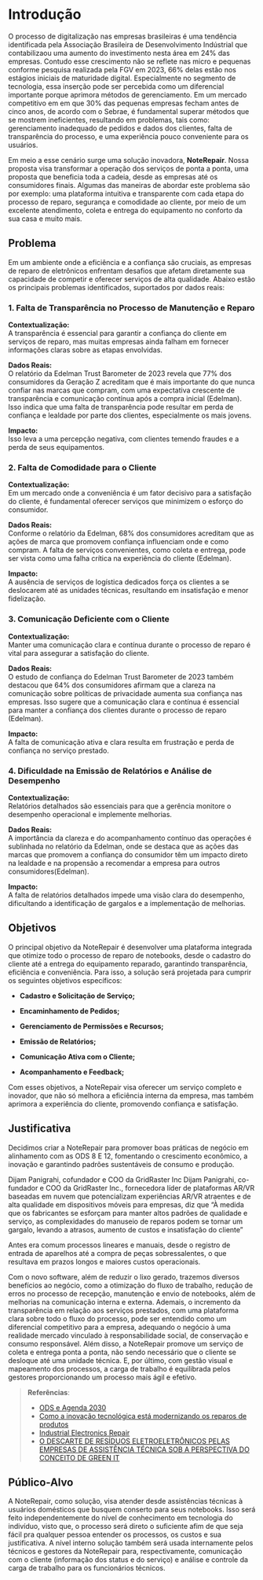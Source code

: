 # Introdução

O processo de digitalização nas empresas brasileiras é uma tendência identificada pela Associação Brasileira de Desenvolvimento Indústrial que contabilizaou uma aumento do investimento nesta área em 24% das empresas. Contudo esse crescimento não se reflete nas micro e pequenas conforme pesquisa realizada pela FGV em 2023, 66% delas estão nos estágios iniciais de maturidade digital. Especialmente no segmento de tecnologia, essa inserção pode ser percebida como um diferencial importante porque aprimora métodos de gerenciamento. Em um mercado competitivo em em que 30% das pequenas empresas fecham antes de cinco anos, de acordo com o Sebrae, é fundamental superar métodos que se mostrem ineficientes, resultando em problemas, tais como: gerenciamento inadequado de pedidos e dados dos clientes, falta de transparência do processo, e uma experiência pouco conveniente para os usuários.

Em meio a esse cenário surge uma solução inovadora, **NoteRepair**. Nossa proposta visa transformar a operação dos serviços de ponta a ponta, uma proposta que beneficia toda a cadeia, desde as empresas até os consumidores finais. Algumas das maneiras de abordar este problema são por exemplo: uma plataforma intuitiva e transparente com cada etapa do processo de reparo, segurança e comodidade ao cliente, por meio de um excelente atendimento, coleta e entrega do equipamento no conforto da sua casa e muito mais.

## Problema

Em um ambiente onde a eficiência e a confiança são cruciais, as empresas de reparo de eletrônicos enfrentam desafios que afetam diretamente sua capacidade de competir e oferecer serviços de alta qualidade. Abaixo estão os principais problemas identificados, suportados por dados reais:

### 1. Falta de Transparência no Processo de Manutenção e Reparo

**Contextualização:**  
A transparência é essencial para garantir a confiança do cliente em serviços de reparo, mas muitas empresas ainda falham em fornecer informações claras sobre as etapas envolvidas.

**Dados Reais:**  
O relatório da Edelman Trust Barometer de 2023 revela que 77% dos consumidores da Geração Z acreditam que é mais importante do que nunca confiar nas marcas que compram, com uma expectativa crescente de transparência e comunicação contínua após a compra inicial​ (Edelman). Isso indica que uma falta de transparência pode resultar em perda de confiança e lealdade por parte dos clientes, especialmente os mais jovens.

**Impacto:**  
Isso leva a uma percepção negativa, com clientes temendo fraudes e a perda de seus equipamentos.

### 2. Falta de Comodidade para o Cliente

**Contextualização:**  
Em um mercado onde a conveniência é um fator decisivo para a satisfação do cliente, é fundamental oferecer serviços que minimizem o esforço do consumidor.

**Dados Reais:**  
Conforme o relatório da Edelman, 68% dos consumidores acreditam que as ações de marca que promovem confiança influenciam onde e como compram. A falta de serviços convenientes, como coleta e entrega, pode ser vista como uma falha crítica na experiência do cliente ​(Edelman).

**Impacto:**  
A ausência de serviços de logística dedicados força os clientes a se deslocarem até as unidades técnicas, resultando em insatisfação e menor fidelização.

### 3. Comunicação Deficiente com o Cliente

**Contextualização:**  
Manter uma comunicação clara e contínua durante o processo de reparo é vital para assegurar a satisfação do cliente.

**Dados Reais:**  
O estudo de confiança do Edelman Trust Barometer de 2023 também destacou que 64% dos consumidores afirmam que a clareza na comunicação sobre políticas de privacidade aumenta sua confiança nas empresas. Isso sugere que a comunicação clara e contínua é essencial para manter a confiança dos clientes durante o processo de reparo ​(Edelman).

**Impacto:**  
A falta de comunicação ativa e clara resulta em frustração e perda de confiança no serviço prestado.

### 4. Dificuldade na Emissão de Relatórios e Análise de Desempenho

**Contextualização:**  
Relatórios detalhados são essenciais para que a gerência monitore o desempenho operacional e implemente melhorias.

**Dados Reais:**  
A importância da clareza e do acompanhamento contínuo das operações é sublinhada no relatório da Edelman, onde se destaca que as ações das marcas que promovem a confiança do consumidor têm um impacto direto na lealdade e na propensão a recomendar a empresa para outros consumidores ​(Edelman).

**Impacto:**  
A falta de relatórios detalhados impede uma visão clara do desempenho, dificultando a identificação de gargalos e a implementação de melhorias.

## Objetivos
O principal objetivo da NoteRepair é desenvolver uma plataforma integrada que otimize todo o processo de reparo de notebooks, desde o cadastro do cliente até a entrega do equipamento reparado, garantindo transparência, eficiência e conveniência. Para isso, a solução será projetada para cumprir os seguintes objetivos específicos:

* **Cadastro e Solicitação de Serviço;** 

* **Encaminhamento de Pedidos;**

* **Gerenciamento de Permissões e Recursos;**

* **Emissão de Relatórios;**

* **Comunicação Ativa com o Cliente;**

* **Acompanhamento e Feedback;**

Com esses objetivos, a NoteRepair visa oferecer um serviço completo e inovador, que não só melhora a eficiência interna da empresa, mas também aprimora a experiência do cliente, promovendo confiança e satisfação.

## Justificativa

Decidimos criar a NoteRepair para promover boas práticas de negócio em alinhamento com as ODS 8 E 12, fomentando o crescimento econômico, a inovação e garantindo padrões sustentáveis de consumo e produção.

Dijam Panigrahi, cofundador e COO da GridRaster Inc Dijam Panigrahi, co-fundador e COO da GridRaster Inc., fornecedora líder de plataformas AR/VR baseadas em nuvem que potencializam experiências AR/VR atraentes e de alta qualidade em dispositivos móveis para empresas, diz que “À medida que os fabricantes se esforçam para manter altos padrões de qualidade e serviço, as complexidades do manuseio de reparos podem se tornar um gargalo, levando a atrasos, aumento de custos e insatisfação do cliente” 

Antes era comum processos lineares e manuais, desde o registro de entrada de aparelhos até a compra de peças sobressalentes, o que resultava em prazos longos e maiores custos operacionais. ​

Com o novo software, além de reduzir o lixo gerado, trazemos diversos benefícios ao negócio, como a otimização do fluxo de trabalho, redução de erros no processo de recepção, manutenção e envio de notebooks, além de melhorias na comunicação interna e externa. Ademais, o incremento da transparência em relação aos serviços prestados, com uma plataforma clara sobre todo o fluxo do processo, pode ser entendido como um diferencial competitivo para a empresa, adequando o negócio à uma realidade mercado vinculado à responsabilidade social, de conservação e consumo responsável. Além disso, a NoteRepair promove um serviço de coleta e entrega ponta a ponta, não sendo necessário que o cliente se desloque até uma unidade técnica. E, por último, com gestão visual e mapeamento dos processos, a carga de trabalho é equilibrada pelos gestores proporcionando um processo mais ágil e efetivo.

> **Referências**:
> - [ODS e Agenda 2030](https://www.google.com/url?q=https://www.pactoglobal.org.br/ods-e-agenda-2030/&sa=D&source=docs&ust=1725406076246101&usg=AOvVaw20xG6ekVgHqghO7ERS-_d-)
> - [Como a inovação tecnológica está modernizando os reparos de produtos](https://www.google.com/url?q=https://www.supplychainbrain.com/blogs/1-think-tank/post/40174-how-tech-innovation-is-modernizing-product-repairs-in-the-supply-chain&sa=D&source=docs&ust=1725406113217570&usg=AOvVaw25cuvGG3HMpmHDn3NY-0nj)
> - [Industrial Electronics Repair](https://trsautomation.com/services/industrial-electronics-repair/)
> - [O DESCARTE DE RESÍDUOS ELETROELETRÔNICOS PELAS EMPRESAS DE ASSISTÊNCIA TÉCNICA SOB A PERSPECTIVA DO CONCEITO DE GREEN IT ](https://ecoinovar.com.br/cd2013/arquivos/artigos/ECO214.pdf)

## Público-Alvo

A NoteRepair, como solução, visa atender desde assistências técnicas à usuários domésticos que busquem conserto para seus notebooks. Isso será feito independentemente do nível de conhecimento em tecnologia do indivíduo, visto que, o processo será direto o suficiente afim de que seja fácil pra qualquer pessoa entender os processos, os custos e sua justificativa. A nível interno solução também será usada internamente pelos técnicos e gestores da NoteRepair para, respectivamente, comunicação com o cliente (informação dos status e do serviço) e análise e controle da carga de trabalho para os funcionários técnicos.
